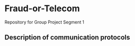 # Fraud-or-Telecom
Repository for Group Project Segment 1

## Description of communication protocols


